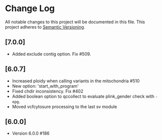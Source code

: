 # Change Log
All notable changes to this project will be documented in this file.
This project adheres to [Semantic Versioning](http://semver.org/).

## [7.0.0]
- Added exclude contig option. Fix #509.

## [6.0.7]
- Increased ploidy when calling variants in the mitochondria #510
- New option: 'start_with_program'
- Fixed chdir inconsistency. Fix #402 
- Added boolean option to qccollect to evaluate plink_gender check with `-epg`.
- Moved vcfcytosure processing to the last sv module

## [6.0.0]
- Version 6.0.0 #186
